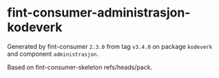 # fint-consumer-administrasjon-kodeverk

Generated by fint-consumer `2.3.0` from tag `v3.4.0` on package `kodeverk` and component `administrasjon`.

Based on fint-consumer-skeleton refs/heads/pack.
